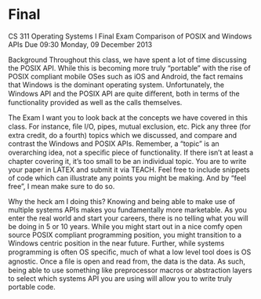 Final
====================
CS 311 Operating Systems I Final Exam
Comparison of POSIX and Windows APIs
Due 09:30 Monday, 09 December 2013

Background
Throughout this class, we have spent a lot of time discussing the POSIX API. While this is becoming more
truly “portable” with the rise of POSIX compliant mobile OSes such as iOS and Android, the fact remains
that Windows is the dominant operating system. Unfortunately, the Windows API and the POSIX API are
quite diﬀerent, both in terms of the functionality provided as well as the calls themselves.

The Exam
I want you to look back at the concepts we have covered in this class. For instance, ﬁle I/O, pipes, mutual
exclusion, etc. Pick any three (for extra credit, do a fourth) topics which we discussed, and compare and
contrast the Windows and POSIX APIs. Remember, a “topic” is an overarching idea, not a speciﬁc piece of
functionality. If there isn’t at least a chapter covering it, it’s too small to be an individual topic.
You are to write your paper in LATEX and submit it via TEACH. Feel free to include snippets of code which
can illustrate any points you might be making. And by “feel free”, I mean make sure to do so.

Why the heck am I doing this?
Knowing and being able to make use of multiple systems APIs makes you fundamentally more marketable.
As you enter the real world and start your careers, there is no telling what you will be doing in 5 or 10 years.
While you might start out in a nice comfy open source POSIX compliant programming position, you might
transition to a Windows centric position in the near future. Further, while systems programming is often
OS speciﬁc, much of what a low level tool does is OS agnostic. Once a ﬁle is open and read from, the data
is the data. As such, being able to use something like preprocessor macros or abstraction layers to select
which systems API you are using will allow you to write truly portable code.
